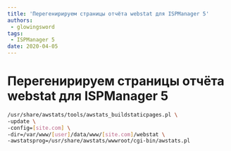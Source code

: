 ```yaml
---
title: 'Перегенирируем страницы отчёта webstat для ISPManager 5'
authors: 
 - glowingsword
tags:
 - ISPManager 5
date: 2020-04-05
---
```


# Перегенирируем страницы отчёта webstat для ISPManager 5

```bash
/usr/share/awstats/tools/awstats_buildstaticpages.pl \
-update \
-config=[site.com] \
-dir=/var/www/[user]/data/www/[site.com]/webstat \
-awstatsprog=/usr/share/awstats/wwwroot/cgi-bin/awstats.pl
```



